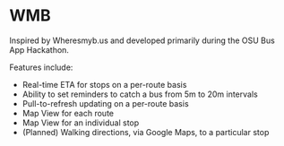 WMB
===

Inspired by Wheresmyb.us and developed primarily during the OSU Bus App Hackathon.

Features include:

- Real-time ETA for stops on a per-route basis
- Ability to set reminders to catch a bus from 5m to 20m intervals
- Pull-to-refresh updating on a per-route basis
- Map View for each route
- Map View for an individual stop
- (Planned) Walking directions, via Google Maps, to a particular stop
